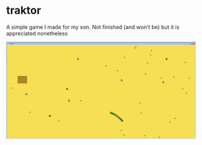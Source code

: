 # traktor
A simple game I made for my son. Not finished (and won't be) but it is appreciated nonetheless

![screenshot](screenshot.png?raw=true)
